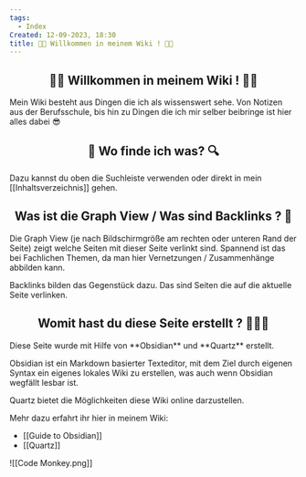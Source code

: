 ```yaml
---
tags:
  - Index
Created: 12-09-2023, 18:30
title: 👋🏻 Willkommen in meinem Wiki ! 👋🏻
---
```



<h2 align="center"> 👋🏻 Willkommen in meinem Wiki ! 👋🏻 </h2>

Mein Wiki besteht aus Dingen die ich als wissenswert sehe. Von Notizen aus der Berufsschule, bis hin zu Dingen die ich mir selber beibringe ist hier alles dabei 😎

<h2 align="center"> 🔎 Wo finde ich was? 🔍</h2> 

Dazu kannst du oben die Suchleiste verwenden oder direkt in mein [[Inhaltsverzeichnis]] gehen.

<h2 align="center"> Was ist die Graph View / Was sind Backlinks ? 🤔 </h2>
Die Graph View (je nach Bildschirmgröße am rechten oder unteren Rand der Seite) zeigt welche Seiten mit dieser Seite verlinkt sind. Spannend ist das bei Fachlichen Themen, da man hier Vernetzungen / Zusammenhänge abbilden kann.

Backlinks bilden das Gegenstück dazu. Das sind Seiten die auf die aktuelle Seite verlinken.

<h2 align="center"> Womit hast du diese Seite erstellt ? 👨🏻‍💻</h2>
Diese Seite wurde mit Hilfe von **Obsidian** und **Quartz** erstellt.

Obsidian ist ein Markdown basierter Texteditor, mit dem Ziel durch eigenen Syntax ein eigenes lokales Wiki zu erstellen, was auch wenn Obsidian wegfällt lesbar ist. 

Quartz bietet die Möglichkeiten diese Wiki online darzustellen.

Mehr dazu erfahrt ihr hier in meinem Wiki:

- [[Guide to Obsidian]]
- [[Quartz]]


![[Code Monkey.png]]
